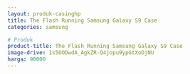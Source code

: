 ```yaml
---
layout: produk-casinghp
title: The Flash Running Samsung Galaxy S9 Case
categories: samsung

# Produk
product-title: The Flash Running Samsung Galaxy S9 Case
image-drive: 1s5OODwdA_AgkZR-Q4jopu9ypGtXoDjNU
harga: 90000
---
```

